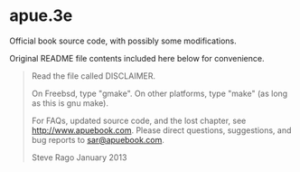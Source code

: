 # apue.3e

Official book source code, with possibly some modifications.

Original README file contents included here below for convenience.

>Read the file called DISCLAIMER.
>
>On Freebsd, type "gmake".
>On other platforms, type "make" (as long as this is gnu make).
>
>For FAQs, updated source code, and the lost chapter, see http://www.apuebook.com.
>Please direct questions, suggestions, and bug reports to sar@apuebook.com.
>
>Steve Rago
>January 2013
